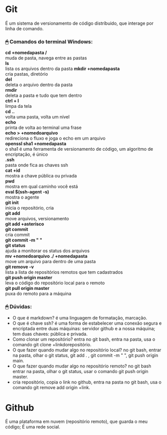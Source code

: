 # Git
É um sistema de versionamento de código distríbuido, que interage por linha de comando.
### 🖱 Comandos do terminal Windows:
**cd +nomedapasta /**  
muda de pasta, navega entre as pastas  
**ls**  
lista os arquivos dentro da pasta 
**mkdir +nomedapasta**  
cria pastas, diretório  
**del**  
deleta o arquivo dentro da pasta  
**rmdir**  
deleta a pasta e tudo que tem dentro  
**ctrl + l**  
limpa da tela  
**cd ..**  
volta uma pasta, volta um nível  
**echo**  
printa de volta ao terminal uma frase  
**echo > +nomedoarquivo**  
redireciona o fluxo e joga o echo em um arquivo  
**openssl sha1 +nomedapasta**  
o sha1 é uma ferramenta de versionamento de código, um algoritmo de encriptação, é único  
**.ssh**  
pasta onde fica as chaves ssh  
**cat +id**  
mostra a chave pública ou privada  
**pwd**  
mostra em qual caminho você está  
**eval $(ssh-agent -s)**  
mostra o agente  
**git init**  
inicia o repositório, cria  
**git add**  
move arquivos, versionamento  
**git add +asterisco**  
**git commit**  
cria commit  
**git commit -m " "**  
**git status**  
ajuda a monitorar os status dos arquivos  
**mv +nomedoarquivo ./ +nomedapasta**  
move um arquivo para dentro de uma pasta  
**git remove -v**  
lista a lista de repositórios remotos que tem cadastrados  
**git push origin master**  
leva o código do repositório local para o remoto  
**git pull origin master**  
puxa do remoto para a máquina

### 🖱 Dúvidas:
- O que é markdown? é uma linguagem de formatação, marcação.
- O que é chave ssh? é uma forma de estabelecer uma conexão segura e encriptada entre duas máquinas: servidor github e a nossa máquina; tem duas chaves: pública e privada.
- Como clonar um repositório? entra no git bash, entra na pasta, usa o comando git clone +linkdorepositório.
- O que fazer quando mudar algo no repositório local? no git bash, entrar na pasta, olhar o git status, git add . , git commit -m " ", git push origin main.
- O que fazer quando mudar algo no repositório remoto? no git bash entrar na pasta, olhar o git status, usar o comando git push origin master.
- cria repositório, copia o link no github, entra na pasta no git bash, usa o comando git remove add origin +link.

# Github
É uma plataforma em nuvem (repositório remoto), que guarda o meu código; É uma rede social.
